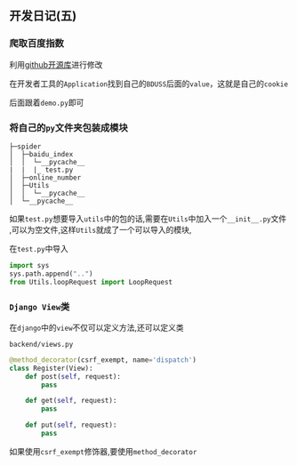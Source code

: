 ## 开发日记(五)

### 爬取百度指数

利用[github开源库](https://github.com/longxiaofei/spider-BaiduIndex)进行修改

在开发者工具的`Application`找到自己的`BDUSS`后面的`value`，这就是自己的`cookie`

后面跟着`demo.py`即可

### 将自己的`py`文件夹包装成模块

```
├─spider
│  ├─baidu_index
│  │  └─__pycache__
|  |  |_ test.py
│  ├─online_number
│  ├─Utils
│  │  └─__pycache__
│  └─__pycache__
```



如果`test.py`想要导入`utils`中的包的话,需要在`Utils`中加入一个`__init__.py`文件 ,可以为空文件,这样`Utils`就成了一个可以导入的模块,

在`test.py`中导入

```py
import sys
sys.path.append("..")
from Utils.loopRequest import LoopRequest
```

### `Django View`类

在`django`中的`view`不仅可以定义方法,还可以定义类

`backend/views.py`

```python
@method_decorator(csrf_exempt, name='dispatch')
class Register(View):
    def post(self, request):
        pass

    def get(self, request):
        pass

    def put(self, request):
        pass
```

如果使用`csrf_exempt`修饰器,要使用`method_decorator`